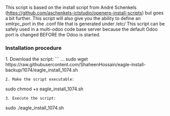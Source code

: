 This script is based on the install script from André Schenkels (https://github.com/aschenkels-ictstudio/openerp-install-scripts)
but goes a bit further. This script will also give you the ability to define an xmlrpc_port in the .conf file that is generated under /etc/
This script can be safely used in a multi-odoo code base server because the default Odoo port is changed BEFORE the Odoo is started.

<h3>Installation procedure</h3>
1. Download the script:
```
...
sudo wget https://raw.githubusercontent.com/ShaheenHossain/eagle-install-backup/1074/eagle_install_1074.sh

```
2. Make the script executable:
```
sudo chmod +x eagle_install_1074.sh
```
3. Execute the script:
```
sudo ./eagle_install_1074.sh
```










